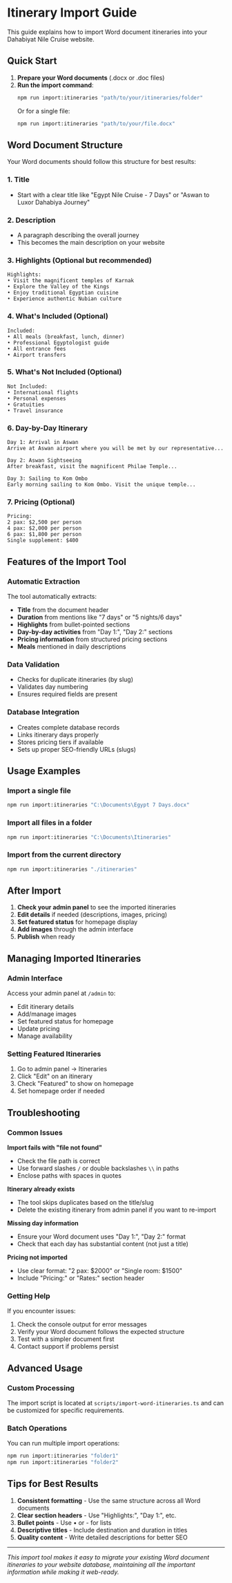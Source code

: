 # Itinerary Import Guide

This guide explains how to import Word document itineraries into your Dahabiyat Nile Cruise website.

## Quick Start

1. **Prepare your Word documents** (.docx or .doc files)
2. **Run the import command**:
   ```bash
   npm run import:itineraries "path/to/your/itineraries/folder"
   ```
   Or for a single file:
   ```bash
   npm run import:itineraries "path/to/your/file.docx"
   ```

## Word Document Structure

Your Word documents should follow this structure for best results:

### 1. Title
- Start with a clear title like "Egypt Nile Cruise - 7 Days" or "Aswan to Luxor Dahabiya Journey"

### 2. Description 
- A paragraph describing the overall journey
- This becomes the main description on your website

### 3. Highlights (Optional but recommended)
```
Highlights:
• Visit the magnificent temples of Karnak
• Explore the Valley of the Kings
• Enjoy traditional Egyptian cuisine
• Experience authentic Nubian culture
```

### 4. What's Included (Optional)
```
Included:
• All meals (breakfast, lunch, dinner)
• Professional Egyptologist guide
• All entrance fees
• Airport transfers
```

### 5. What's Not Included (Optional)
```
Not Included:
• International flights
• Personal expenses
• Gratuities
• Travel insurance
```

### 6. Day-by-Day Itinerary
```
Day 1: Arrival in Aswan
Arrive at Aswan airport where you will be met by our representative...

Day 2: Aswan Sightseeing
After breakfast, visit the magnificent Philae Temple...

Day 3: Sailing to Kom Ombo
Early morning sailing to Kom Ombo. Visit the unique temple...
```

### 7. Pricing (Optional)
```
Pricing:
2 pax: $2,500 per person
4 pax: $2,000 per person
6 pax: $1,800 per person
Single supplement: $400
```

## Features of the Import Tool

### Automatic Extraction
The tool automatically extracts:
- **Title** from the document header
- **Duration** from mentions like "7 days" or "5 nights/6 days"
- **Highlights** from bullet-pointed sections
- **Day-by-day activities** from "Day 1:", "Day 2:" sections
- **Pricing information** from structured pricing sections
- **Meals** mentioned in daily descriptions

### Data Validation
- Checks for duplicate itineraries (by slug)
- Validates day numbering
- Ensures required fields are present

### Database Integration
- Creates complete database records
- Links itinerary days properly
- Stores pricing tiers if available
- Sets up proper SEO-friendly URLs (slugs)

## Usage Examples

### Import a single file
```bash
npm run import:itineraries "C:\Documents\Egypt 7 Days.docx"
```

### Import all files in a folder
```bash
npm run import:itineraries "C:\Documents\Itineraries"
```

### Import from the current directory
```bash
npm run import:itineraries "./itineraries"
```

## After Import

1. **Check your admin panel** to see the imported itineraries
2. **Edit details** if needed (descriptions, images, pricing)
3. **Set featured status** for homepage display
4. **Add images** through the admin interface
5. **Publish** when ready

## Managing Imported Itineraries

### Admin Interface
Access your admin panel at `/admin` to:
- Edit itinerary details
- Add/manage images
- Set featured status for homepage
- Update pricing
- Manage availability

### Setting Featured Itineraries
1. Go to admin panel → Itineraries
2. Click "Edit" on an itinerary
3. Check "Featured" to show on homepage
4. Set homepage order if needed

## Troubleshooting

### Common Issues

**Import fails with "file not found"**
- Check the file path is correct
- Use forward slashes `/` or double backslashes `\\` in paths
- Enclose paths with spaces in quotes

**Itinerary already exists**
- The tool skips duplicates based on the title/slug
- Delete the existing itinerary from admin panel if you want to re-import

**Missing day information**
- Ensure your Word document uses "Day 1:", "Day 2:" format
- Check that each day has substantial content (not just a title)

**Pricing not imported**
- Use clear format: "2 pax: $2000" or "Single room: $1500"
- Include "Pricing:" or "Rates:" section header

### Getting Help

If you encounter issues:
1. Check the console output for error messages
2. Verify your Word document follows the expected structure
3. Test with a simpler document first
4. Contact support if problems persist

## Advanced Usage

### Custom Processing
The import script is located at `scripts/import-word-itineraries.ts` and can be customized for specific requirements.

### Batch Operations
You can run multiple import operations:
```bash
npm run import:itineraries "folder1"
npm run import:itineraries "folder2"
```

## Tips for Best Results

1. **Consistent formatting** - Use the same structure across all Word documents
2. **Clear section headers** - Use "Highlights:", "Day 1:", etc.
3. **Bullet points** - Use • or - for lists
4. **Descriptive titles** - Include destination and duration in titles
5. **Quality content** - Write detailed descriptions for better SEO

---

*This import tool makes it easy to migrate your existing Word document itineraries to your website database, maintaining all the important information while making it web-ready.*
